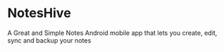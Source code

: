 # NotesHive
A Great and Simple Notes Android mobile app that lets you create, edit, sync and backup your notes 
